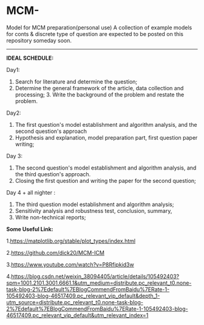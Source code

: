 # **MCM-** 
Model for MCM preparation(personal use)
A collection of example models for conts & discrete type of question are expected to be posted on this repository someday soon.


---
**IDEAL SCHEDULE:** 

Day1: 

1. Search for literature and determine the question;
2. Determine the general framework of the article, data collection and processing; 3. Write the background of the problem and restate the problem.


Day2: 

1. The first question's model establishment and algorithm analysis, and the second question's approach 
2. Hypothesis and explanation, model preparation part, first question paper writing;


Day 3: 

1. The second question's model establishment and algorithm analysis, and the third question's approach.
2. Closing the first question and writing the paper for the second question;

Day 4 + all nighter : 
1. The third question model establishment and algorithm analysis;
2. Sensitivity analysis and robustness test, conclusion, summary,
3. Write non-technical reports;

**Some Useful Link:**

1.https://matplotlib.org/stable/plot_types/index.html

2.https://github.com/dick20/MCM-ICM

3.https://www.youtube.com/watch?v=P8Rfipkid3w

4.https://blog.csdn.net/weixin_38094405/article/details/105492403?spm=1001.2101.3001.6661.1&utm_medium=distribute.pc_relevant_t0.none-task-blog-2%7Edefault%7EBlogCommendFromBaidu%7ERate-1-105492403-blog-46517409.pc_relevant_vip_default&depth_1-utm_source=distribute.pc_relevant_t0.none-task-blog-2%7Edefault%7EBlogCommendFromBaidu%7ERate-1-105492403-blog-46517409.pc_relevant_vip_default&utm_relevant_index=1
